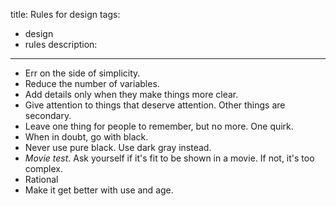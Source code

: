title: Rules for design
tags:
  - design
  - rules
description:
---

- Err on the side of simplicity.
- Reduce the number of variables.
- Add details only when they make things more clear.
- Give attention to things that deserve attention. Other things are secondary.
- Leave one thing for people to remember, but no more. One quirk.
- When in doubt, go with black.
- Never use pure black. Use dark gray instead.
- *Movie test*. Ask yourself if it's fit to be shown in a movie. If not, it's too complex.
- Rational
- Make it get better with use and age.
